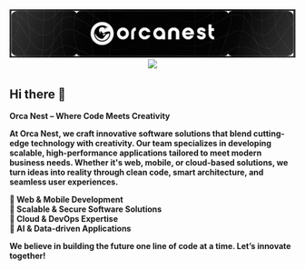<img src="https://github.com/orcanest/orcanest/blob/main/orkanest-company.png?raw=true"/>

<div style='text-align: center;'>

<img src="https://media4.giphy.com/media/v1.Y2lkPTc5MGI3NjExbThybG4zYWVwYmdzMmt1cG41a2plNGp0MHZhNmNwNHUxbHRkemI5eSZlcD12MV9pbnRlcm5hbF9naWZfYnlfaWQmY3Q9cw/gchkePFkAEIfzgSvU5/giphy.gif"/>

</div>


## Hi there 👋

<b>Orca Nest – Where Code Meets Creativity<b/>

At Orca Nest, we craft innovative software solutions that blend cutting-edge technology with creativity. Our team specializes in developing scalable, high-performance applications tailored to meet modern business needs. Whether it's web, mobile, or cloud-based solutions, we turn ideas into reality through clean code, smart architecture, and seamless user experiences.
<br/>

🔹 Web & Mobile Development <br/>
🔹 Scalable & Secure Software Solutions <br/>
🔹 Cloud & DevOps Expertise <br/>
🔹 AI & Data-driven Applications <br/>

We believe in building the future one line of code at a time. Let’s innovate together!
